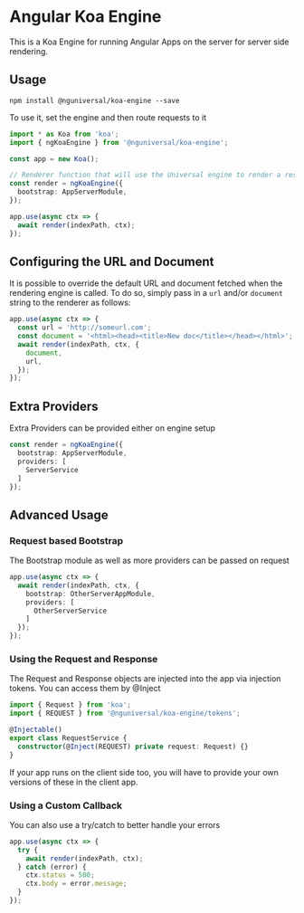 # Angular Koa Engine

This is a Koa Engine for running Angular Apps on the server for server side rendering.

## Usage

`npm install @nguniversal/koa-engine --save`

To use it, set the engine and then route requests to it

```ts
import * as Koa from 'koa';
import { ngKoaEngine } from '@nguniversal/koa-engine';

const app = new Koa();

// Renderer function that will use the Universal engine to render a response
const render = ngKoaEngine({
  bootstrap: AppServerModule,
});

app.use(async ctx => {
  await render(indexPath, ctx);
});
```

## Configuring the URL and Document

It is possible to override the default URL and document fetched when the rendering engine
is called. To do so, simply pass in a `url` and/or `document` string to the renderer as follows:

```ts
app.use(async ctx => {
  const url = 'http://someurl.com';
  const document = '<html><head><title>New doc</title></head></html>';
  await render(indexPath, ctx, {
    document,
    url,
  });
});
```

## Extra Providers

Extra Providers can be provided either on engine setup

```ts
const render = ngKoaEngine({
  bootstrap: AppServerModule,
  providers: [
    ServerService
  ]
});
```

## Advanced Usage

### Request based Bootstrap

The Bootstrap module as well as more providers can be passed on request

```ts
app.use(async ctx => {
  await render(indexPath, ctx, {
    bootstrap: OtherServerAppModule,
    providers: [
      OtherServerService
    ]
  });
});
```

### Using the Request and Response

The Request and Response objects are injected into the app via injection tokens.
You can access them by @Inject

```ts
import { Request } from 'koa';
import { REQUEST } from '@nguniversal/koa-engine/tokens';

@Injectable()
export class RequestService {
  constructor(@Inject(REQUEST) private request: Request) {}
}
```

If your app runs on the client side too, you will have to provide your own versions of these in the client app.

### Using a Custom Callback

You can also use a try/catch to better handle your errors

```ts
app.use(async ctx => {
  try {
    await render(indexPath, ctx);
  } catch (error) {
    ctx.status = 500;
    ctx.body = error.message;
  }
});
```
